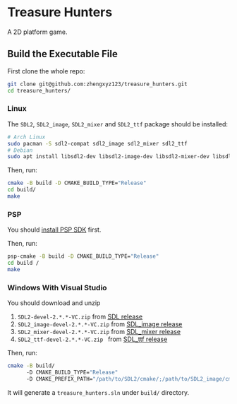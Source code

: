 # Treasure Hunters

A 2D platform game.

## Build the Executable File

First clone the whole repo:

```bash
git clone git@github.com:zhengxyz123/treasure_hunters.git
cd treasure_hunters/
```

### Linux

The `SDL2`, `SDL2_image`, `SDL2_mixer` and `SDL2_ttf` package should be installed:

```bash
# Arch Linux
sudo pacman -S sdl2-compat sdl2_image sdl2_mixer sdl2_ttf
# Debian
sudo apt install libsdl2-dev libsdl2-image-dev libsdl2-mixer-dev libsdl2-ttf-dev
```

Then, run:

```bash
cmake -B build -D CMAKE_BUILD_TYPE="Release"
cd build/
make
```

### PSP

You should [install PSP SDK](https://pspdev.github.io/installation.html) first.

Then, run:

```bash
psp-cmake -B build -D CMAKE_BUILD_TYPE="Release"
cd build /
make
```

### Windows With Visual Studio

You should download and unzip

1. `SDL2-devel-2.*.*-VC.zip` from [SDL release](https://github.com/libsdl-org/SDL/releases)
2. `SDL2_image-devel-2.*.*-VC.zip` from [SDL_image release](https://github.com/libsdl-org/SDL_image/releases)
3. `SDL2_mixer-devel-2.*.*-VC.zip` from [SDL_mixer release](https://github.com/libsdl-org/SDL_mixer/releases)
4. `SDL2_ttf-devel-2.*.*-VC.zip ` from [SDL_ttf release](https://github.com/libsdl-org/SDL_ttf/releases)

Then, run:

```bash
cmake -B build/
      -D CMAKE_BUILD_TYPE="Release"
      -D CMAKE_PREFIX_PATH="/path/to/SDL2/cmake/;/path/to/SDL2_image/cmake;/path/to/SDL2_mixer/cmake;/path/to/SDL2_ttf/cmake"
```

It will generate a `treasure_hunters.sln` under `build/` directory.
